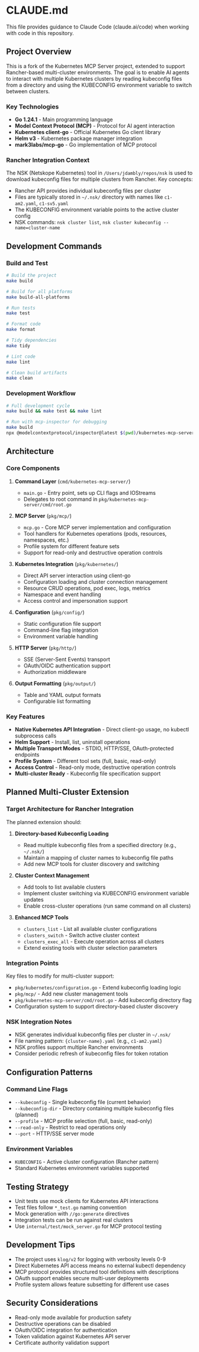 # CLAUDE.md

This file provides guidance to Claude Code (claude.ai/code) when working with code in this repository.

## Project Overview

This is a fork of the Kubernetes MCP Server project, extended to support Rancher-based multi-cluster environments. The goal is to enable AI agents to interact with multiple Kubernetes clusters by reading kubeconfig files from a directory and using the KUBECONFIG environment variable to switch between clusters.

### Key Technologies
- **Go 1.24.1** - Main programming language
- **Model Context Protocol (MCP)** - Protocol for AI agent interaction
- **Kubernetes client-go** - Official Kubernetes Go client library
- **Helm v3** - Kubernetes package manager integration
- **mark3labs/mcp-go** - Go implementation of MCP protocol

### Rancher Integration Context
The NSK (Netskope Kubernetes) tool in `/Users/jdambly/repos/nsk` is used to download kubeconfig files for multiple clusters from Rancher. Key concepts:
- Rancher API provides individual kubeconfig files per cluster
- Files are typically stored in `~/.nsk/` directory with names like `c1-am2.yaml`, `c1-sv5.yaml`
- The KUBECONFIG environment variable points to the active cluster config
- NSK commands: `nsk cluster list`, `nsk cluster kubeconfig --name=cluster-name`

## Development Commands

### Build and Test
```bash
# Build the project
make build

# Build for all platforms
make build-all-platforms

# Run tests
make test

# Format code
make format

# Tidy dependencies
make tidy

# Lint code
make lint

# Clean build artifacts
make clean
```

### Development Workflow
```bash
# Full development cycle
make build && make test && make lint

# Run with mcp-inspector for debugging
make build
npx @modelcontextprotocol/inspector@latest $(pwd)/kubernetes-mcp-server
```

## Architecture

### Core Components

1. **Command Layer** (`cmd/kubernetes-mcp-server/`)
   - `main.go` - Entry point, sets up CLI flags and IOStreams
   - Delegates to root command in `pkg/kubernetes-mcp-server/cmd/root.go`

2. **MCP Server** (`pkg/mcp/`)
   - `mcp.go` - Core MCP server implementation and configuration
   - Tool handlers for Kubernetes operations (pods, resources, namespaces, etc.)
   - Profile system for different feature sets
   - Support for read-only and destructive operation controls

3. **Kubernetes Integration** (`pkg/kubernetes/`)
   - Direct API server interaction using client-go
   - Configuration loading and cluster connection management
   - Resource CRUD operations, pod exec, logs, metrics
   - Namespace and event handling
   - Access control and impersonation support

4. **Configuration** (`pkg/config/`)
   - Static configuration file support
   - Command-line flag integration
   - Environment variable handling

5. **HTTP Server** (`pkg/http/`)
   - SSE (Server-Sent Events) transport
   - OAuth/OIDC authentication support
   - Authorization middleware

6. **Output Formatting** (`pkg/output/`)
   - Table and YAML output formats
   - Configurable list formatting

### Key Features
- **Native Kubernetes API Integration** - Direct client-go usage, no kubectl subprocess calls
- **Helm Support** - Install, list, uninstall operations
- **Multiple Transport Modes** - STDIO, HTTP/SSE, OAuth-protected endpoints
- **Profile System** - Different tool sets (full, basic, read-only)
- **Access Control** - Read-only mode, destructive operation controls
- **Multi-cluster Ready** - Kubeconfig file specification support

## Planned Multi-Cluster Extension

### Target Architecture for Rancher Integration

The planned extension should:

1. **Directory-based Kubeconfig Loading**
   - Read multiple kubeconfig files from a specified directory (e.g., `~/.nsk/`)
   - Maintain a mapping of cluster names to kubeconfig file paths
   - Add new MCP tools for cluster discovery and switching

2. **Cluster Context Management**
   - Add tools to list available clusters
   - Implement cluster switching via KUBECONFIG environment variable updates
   - Enable cross-cluster operations (run same command on all clusters)

3. **Enhanced MCP Tools**
   - `clusters_list` - List all available cluster configurations
   - `clusters_switch` - Switch active cluster context
   - `clusters_exec_all` - Execute operation across all clusters
   - Extend existing tools with cluster selection parameters

### Integration Points

Key files to modify for multi-cluster support:
- `pkg/kubernetes/configuration.go` - Extend kubeconfig loading logic
- `pkg/mcp/` - Add new cluster management tools
- `pkg/kubernetes-mcp-server/cmd/root.go` - Add kubeconfig directory flag
- Configuration system to support directory-based cluster discovery

### NSK Integration Notes
- NSK generates individual kubeconfig files per cluster in `~/.nsk/`
- File naming pattern: `{cluster-name}.yaml` (e.g., `c1-am2.yaml`)
- NSK profiles support multiple Rancher environments
- Consider periodic refresh of kubeconfig files for token rotation

## Configuration Patterns

### Command Line Flags
- `--kubeconfig` - Single kubeconfig file (current behavior)
- `--kubeconfig-dir` - Directory containing multiple kubeconfig files (planned)
- `--profile` - MCP profile selection (full, basic, read-only)
- `--read-only` - Restrict to read operations only
- `--port` - HTTP/SSE server mode

### Environment Variables
- `KUBECONFIG` - Active cluster configuration (Rancher pattern)
- Standard Kubernetes environment variables supported

## Testing Strategy

- Unit tests use mock clients for Kubernetes API interactions
- Test files follow `*_test.go` naming convention
- Mock generation with `//go:generate` directives
- Integration tests can be run against real clusters
- Use `internal/test/mock_server.go` for MCP protocol testing

## Development Tips

- The project uses `klog/v2` for logging with verbosity levels 0-9
- Direct Kubernetes API access means no external kubectl dependency
- MCP protocol provides structured tool definitions with descriptions
- OAuth support enables secure multi-user deployments
- Profile system allows feature subsetting for different use cases

## Security Considerations

- Read-only mode available for production safety
- Destructive operations can be disabled
- OAuth/OIDC integration for authentication
- Token validation against Kubernetes API server
- Certificate authority validation support